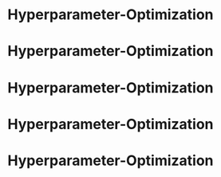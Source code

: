 # Hyperparameter-Optimization
# Hyperparameter-Optimization
# Hyperparameter-Optimization
# Hyperparameter-Optimization
# Hyperparameter-Optimization
